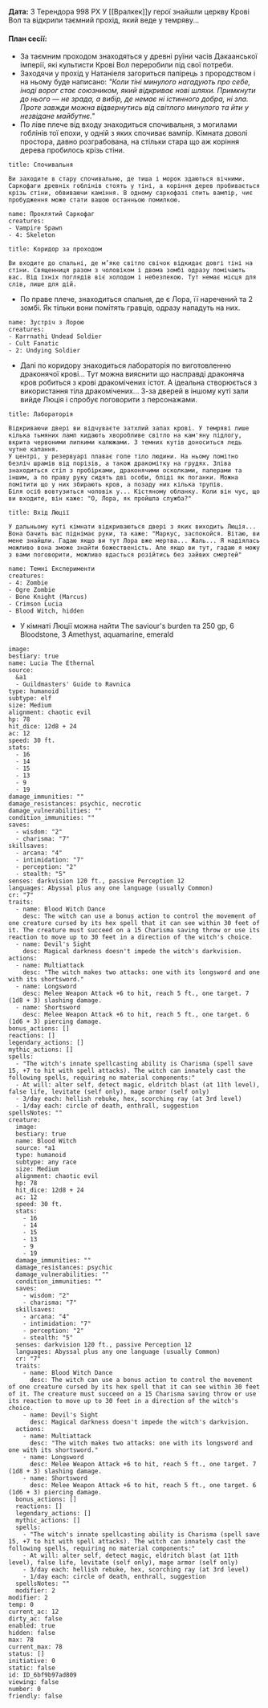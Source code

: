 **Дата:** 3 Терендора 998 РХ
У [[Вралкек]]у герої знайшли церкву Крові Вол та відкрили таємний прохід, який веде у темряву...

#### План сесії:
- За таємним проходом знаходяться у древні руїни часів Дакаанської імперії, які культисти Крові Вол переробили під свої потреби. 
- Заходячи у прохід у Натаніеля загориться папірець з прородством і на ньому буде написано: *"Коли тіні минулого нагадують про себе, іноді ворог стає союзником, який відкриває нові шляхи. Примкнути до нього — не зрада, а вибір, де немає ні істинного добра, ні зла. Проте завжди можна відвернутись від світлого минулого та йти у незвідане майбутнє."*
- По ліве плече від входу знаходиться спочивальня, з могилами гоблінів тої епохи, у одній з яких спочиває вампір. Кімната доволі простора, давно розграбована, на стільки стара що аж коріння дерева пробилось крізь стіни.
```ad-note
title: Спочивальня

Ви заходите в стару спочивальню, де тиша і морок здаються вічними. Саркофаги древніх гоблінів стоять у тіні, а коріння дерев пробивається крізь стіни, обвиваючи каміння. В одному саркофазі спить вампір, чиє пробудження може стати вашою останньою помилкою.
```
```encounter 
name: Проклятий Саркофаг 
creatures: 
- Vampire Spawn
- 4: Skeleton
```
 ```ad-note
title: Коридор за проходом

Ви входите до спальні, де м’яке світло свічок відкидає довгі тіні на стіни. Священниця разом з чоловіком і двома зомбі одразу помічають вас. Від їхніх поглядів віє холодом і небезпекою. Тут немає місця для слів, лише для дій.
```
- По праве плече, знаходиться спальня, де є Лора, її наречений та 2 зомбі. Як тільки вони помітять гравців, одразу нападуть на них.
```encounter 
name: Зустріч з Лорою 
creatures: 
- Karrnathi Undead Soldier
- Cult Fanatic
- 2: Undying Soldier
```
- Далі по коридору знаходиться лабораторія по виготовленню драконячої крові... Тут можна вияснити що насправді драконяча кров робиться з крові дракомічених істот. А ідеальна створюється з використання тіла дракомічених... З-за дверей в іншому куті зали вийде Люція і спробує поговорити з персонажами. 
```ad-note
title: Лабораторія

Відкриваючи двері ви відчуваєте затхлий запах крові. У темряві лише кілька тьмяних ламп кидають хворобливе світло на кам'яну підлогу, вкрита червоними липкими калюжами. З темних кутів доноситься ледь чутне капання.
У центрі, у резервуарі плаває голе тіло людини. На ньому помітно безліч шрамів від порізів, а також дракомітку на грудях. Зліва знаходиться стіл з пробірками, драконячими осколками, паперами та іншим, а по праву руку сидять дві особи, бліді як поганки. Можна помітити що у них збирають кров, а позаду них кілька трупів.
Біля осіб вовтузиться чоловік у... Кістяному обланку. Коли він чує, що ви входите, він каже: "О, Лора, як пройшла служба?"
```
```ad-note
title: Вхід Люції

У дальньому куті кімнати відкриваються двері з яких виходить Люція... Вона бачить вас піднімає руки, та каже: "Маркус, заспокойся. Вітаю, ви мене знайшли. Гадаю якщо ви тут Лора вже мертва... Жаль... Я надіялась можливо вона зможе знайти божественість. Але якщо ви тут, гадаю я можу з вами поговорити, можливо вдасться розійтись без зайвих смертей"
```
```encounter 
name: Темні Експерименти 
creatures: 
- 4: Zombie
- Ogre Zombie
- Bone Knight (Marcus)
- Crimson Lucia
- Blood Witch, hidden
```
- У кімнаті Люції можна найти The saviour's burden та 250 gp, 6 Bloodstone, 3 Amethyst, aquamarine, emerald
```statblock
image: 
bestiary: true
name: Lucia The Ethernal
source:
  &a1
  - Guildmasters' Guide to Ravnica
type: humanoid
subtype: elf
size: Medium
alignment: chaotic evil
hp: 78
hit_dice: 12d8 + 24
ac: 12
speed: 30 ft.
stats:
  - 16
  - 14
  - 15
  - 13
  - 9
  - 19
damage_immunities: ""
damage_resistances: psychic, necrotic
damage_vulnerabilities: ""
condition_immunities: ""
saves:
  - wisdom: "2"
  - charisma: "7"
skillsaves:
  - arcana: "4"
  - intimidation: "7"
  - perception: "2"
  - stealth: "5"
senses: darkvision 120 ft., passive Perception 12
languages: Abyssal plus any one language (usually Common)
cr: "7"
traits:
  - name: Blood Witch Dance
    desc: The witch can use a bonus action to control the movement of one creature cursed by its hex spell that it can see within 30 feet of it. The creature must succeed on a 15 Charisma saving throw or use its reaction to move up to 30 feet in a direction of the witch's choice.
  - name: Devil's Sight
    desc: Magical darkness doesn't impede the witch's darkvision.
actions:
  - name: Multiattack
    desc: "The witch makes two attacks: one with its longsword and one with its shortsword."
  - name: Longsword
    desc: Melee Weapon Attack +6 to hit, reach 5 ft., one target. 7 (1d8 + 3) slashing damage.
  - name: Shortsword
    desc: Melee Weapon Attack +6 to hit, reach 5 ft., one target. 6 (1d6 + 3) piercing damage.
bonus_actions: []
reactions: []
legendary_actions: []
mythic_actions: []
spells:
  - "The witch's innate spellcasting ability is Charisma (spell save 15, +7 to hit with spell attacks). The witch can innately cast the following spells, requiring no material components:"
  - At will: alter self, detect magic, eldritch blast (at 11th level), false life, levitate (self only), mage armor (self only)
  - 3/day each: hellish rebuke, hex, scorching ray (at 3rd level)
  - 1/day each: circle of death, enthrall, suggestion
spellsNotes: ""
creature:
  image: 
  bestiary: true
  name: Blood Witch
  source: *a1
  type: humanoid
  subtype: any race
  size: Medium
  alignment: chaotic evil
  hp: 78
  hit_dice: 12d8 + 24
  ac: 12
  speed: 30 ft.
  stats:
    - 16
    - 14
    - 15
    - 13
    - 9
    - 19
  damage_immunities: ""
  damage_resistances: psychic
  damage_vulnerabilities: ""
  condition_immunities: ""
  saves:
    - wisdom: "2"
    - charisma: "7"
  skillsaves:
    - arcana: "4"
    - intimidation: "7"
    - perception: "2"
    - stealth: "5"
  senses: darkvision 120 ft., passive Perception 12
  languages: Abyssal plus any one language (usually Common)
  cr: "7"
  traits:
    - name: Blood Witch Dance
      desc: The witch can use a bonus action to control the movement of one creature cursed by its hex spell that it can see within 30 feet of it. The creature must succeed on a 15 Charisma saving throw or use its reaction to move up to 30 feet in a direction of the witch's choice.
    - name: Devil's Sight
      desc: Magical darkness doesn't impede the witch's darkvision.
  actions:
    - name: Multiattack
      desc: "The witch makes two attacks: one with its longsword and one with its shortsword."
    - name: Longsword
      desc: Melee Weapon Attack +6 to hit, reach 5 ft., one target. 7 (1d8 + 3) slashing damage.
    - name: Shortsword
      desc: Melee Weapon Attack +6 to hit, reach 5 ft., one target. 6 (1d6 + 3) piercing damage.
  bonus_actions: []
  reactions: []
  legendary_actions: []
  mythic_actions: []
  spells:
    - "The witch's innate spellcasting ability is Charisma (spell save 15, +7 to hit with spell attacks). The witch can innately cast the following spells, requiring no material components:"
    - At will: alter self, detect magic, eldritch blast (at 11th level), false life, levitate (self only), mage armor (self only)
    - 3/day each: hellish rebuke, hex, scorching ray (at 3rd level)
    - 1/day each: circle of death, enthrall, suggestion
  spellsNotes: ""
  modifier: 2
modifier: 2
temp: 0
current_ac: 12
dirty_ac: false
enabled: true
hidden: false
max: 78
current_max: 78
status: []
initiative: 0
static: false
id: ID_6bf9b97ad809
viewing: false
number: 0
friendly: false
```